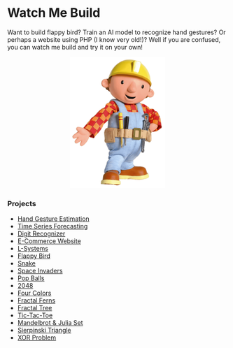 # Watch Me Build

Want to build flappy bird? Train an AI model to recognize hand gestures? Or perhaps a website using PHP (I know very old!)? Well if you are confused, you can watch me build and try it on your own!

<p align="center"><img src="assets/bob-the-builder.png" height=300px></p>

### Projects

*	[Hand Gesture Estimation](Hand%20Gesture%20Estimation/)
*	[Time Series Forecasting](Time%20Series%20Forecasting/)
*	[Digit Recognizer](Digit%20Recognizer/)
*	[E-Commerce Website](E-Commerce%20Website/)
*	[L-Systems](L-Systems/)
*	[Flappy Bird](Flappy%20Bird/)
*	[Snake](Snake/)
*	[Space Invaders](Space%20Invaders/)
*	[Pop Balls](Pop%20Balls/)
*	[2048](2048/)
*	[Four Colors](Four%20Colors/)
*	[Fractal Ferns](Fractal%20Ferns/)
*	[Fractal Tree](Fractal%20Tree/)
*	[Tic-Tac-Toe](Tic-Tac-Toe/)
*	[Mandelbrot & Julia Set](Mandelbrot%20&%20Julia%20Set/)
*	[Sierpinski Triangle](Sierpinski%20Triangle/)
*	[XOR Problem](XOR%20Problem/)